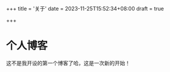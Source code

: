 +++
title = '关于'
date = 2023-11-25T15:52:34+08:00
draft = true

+++

# 个人博客

这不是我开设的第一个博客了哈，这是一次新的开始！
